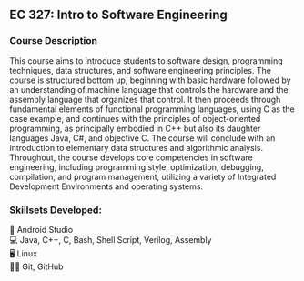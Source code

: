 ## EC 327: Intro to Software Engineering

### Course Description
This course aims to introduce students to software design, programming techniques, data structures, and software engineering principles. The course is structured bottom up, beginning with basic hardware followed by an understanding of machine language that controls the hardware and the assembly language that organizes that control. It then proceeds through fundamental elements of functional programming languages, using C as the case example, and continues with the principles of object-oriented programming, as principally embodied in C++ but also its daughter languages Java, C#, and objective C. The course will conclude with an introduction to elementary data structures and algorithmic analysis. Throughout, the course develops core competencies in software engineering, including programming style, optimization, debugging, compilation, and program management, utilizing a variety of Integrated Development Environments and operating systems.

### Skillsets Developed:
📲 Android Studio<br>
💻 Java, C++, C, Bash, Shell Script, Verilog, Assembly <br>
🖥️ Linux <br>
🧑‍💻 Git, GitHub